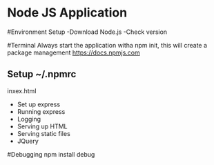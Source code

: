 # Node JS Application

#Environment Setup
-Download Node.js
-Check version

#Terminal
Always start the application witha npm init, this will create a package management
https://docs.npmjs.com

Setup ~/.npmrc
-

inxex.html
- Set up express
- Running express
- Logging
- Serving up HTML
- Serving static files
- JQuery


#Debugging
npm install debug